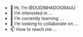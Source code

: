 - 👋 Hi, I’m @DUDINHADOGRAUU
- 👀 I’m interested in ...
- 🌱 I’m currently learning ...
- 💞️ I’m looking to collaborate on ...
- 📫 How to reach me ...

<!---
DUDINHADOGRAUU/DUDINHADOGRAUU is a ✨ special ✨ repository because its `README.md` (this file) appears on your GitHub profile.
You can click the Preview link to take a look at your changes.
--->
